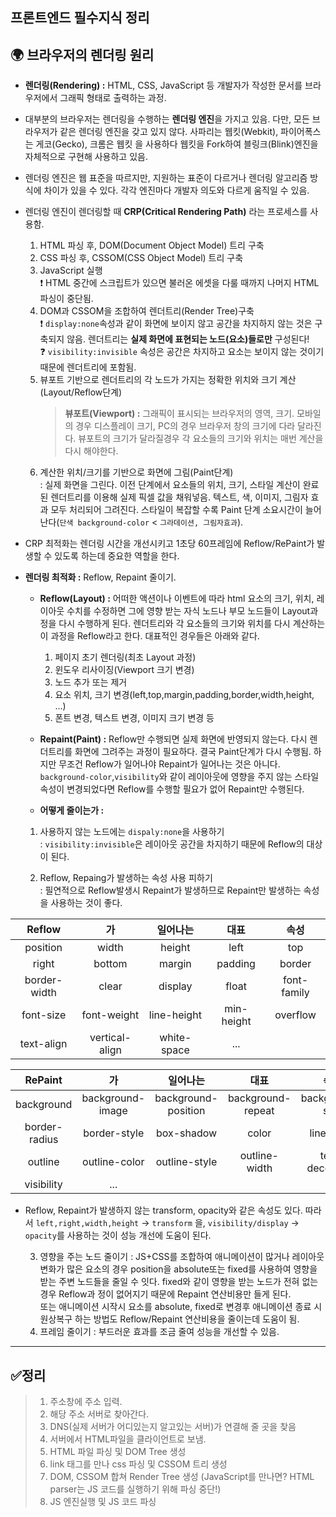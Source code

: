 ## 프론트엔드 필수지식 정리

## 🌍 브라우저의 렌더링 원리

- **렌더링(Rendering) :** HTML, CSS, JavaScript 등 개발자가 작성한 문서를 브라우저에서 그래픽 형태로 출력하는 과정.

- 대부분의 브라우저는 렌더링을 수행하는 **렌더링 엔진**을 가지고 있음. 다만, 모든 브라우저가 같은 렌더링 엔진을 갖고 있지 않다. 사파리는 웹킷(Webkit), 파이어폭스는 게코(Gecko), 크롬은 웹킷 을 사용하다 웹킷을 Fork하여 블링크(Blink)엔진을 자체적으로 구현해 사용하고 있음.

* 렌더링 엔진은 웹 표준을 따르지만, 지원하는 표준이 다르거나 렌더링 알고리즘 방식에 차이가 있을 수 있다. 각각 엔진마다 개발자 의도와 다르게 움직일 수 있음.

* 렌더링 엔진이 렌더링할 때 **CRP(Critical Rendering Path)** 라는 프로세스를 사용함.

  1. HTML 파싱 후, DOM(Document Object Model) 트리 구축
  2. CSS 파싱 후, CSSOM(CSS Object Model) 트리 구축
  3. JavaScript 실행  
     ❗ HTML 중간에 스크립트가 있으면 불러온 에셋을 다룰 때까지 나머지 HTML 파싱이 중단됨.
  4. DOM과 CSSOM을 조합하여 렌더트리(Render Tree)구축  
     ❗ `display:none`속성과 같이 화면에 보이지 않고 공간을 차지하지 않는 것은 구축되지 않음. 렌더트리는 **실제 화면에 표현되는 노드(요소)들로만** 구성된다!  
     ❓ `visibility:invisible` 속성은 공간은 차지하고 요소는 보이지 않는 것이기 때문에 렌더트리에 포함됨.
  5. 뷰포트 기반으로 렌더트리의 각 노드가 가지는 정확한 위치와 크기 계산(Layout/Reflow단계)
     > **뷰포트(Viewport) :** 그래픽이 표시되는 브라우저의 영역, 크기. 모바일의 경우 디스플레이 크기, PC의 경우 브라우저 창의 크기에 다라 달라진다. 뷰포트의 크기가 달라질경우 각 요소들의 크기와 위치는 매번 계산을 다시 해야한다.
  6. 계산한 위치/크기를 기반으로 화면에 그림(Paint단계)  
     : 실제 화면을 그린다. 이전 단계에서 요소들의 위치, 크기, 스타일 계산이 완료된 렌더트리를 이용해 실제 픽셀 값을 채워넣음. 텍스트, 색, 이미지, 그림자 효과 모두 처리되어 그려진다.
     스타일이 복잡할 수록 Paint 단계 소요시간이 늘어난다(`단색 background-color` < `그라데이션, 그림자효과`).

* CRP 최적화는 렌더링 시간을 개선시키고 1초당 60프레임에 Reflow/RePaint가 발생할 수 있도록 하는데 중요한 역할을 한다.

* **렌더링 최적화 :** Reflow, Repaint 줄이기.

  - **Reflow(Layout) :** 어떠한 액션이나 이벤트에 따라 html 요소의 크기, 위치, 레이아웃 수치를 수정하면 그에 영향 받는 자식 노드나 부모 노드들이 Layout과정을 다시 수행하게 된다. 렌더트리와 각 요소들의 크기와 위치를 다시 계산하는 이 과정을 Reflow라고 한다. 대표적인 경우들은 아래와 같다.
    1. 페이지 초기 렌더링(최초 Layout 과정)
    2. 윈도우 리사이징(Viewport 크기 변경)
    3. 노드 추가 또는 제거
    4. 요소 위치, 크기 변경(left,top,margin,padding,border,width,height, ...)
    5. 폰트 변경, 텍스트 변경, 이미지 크기 변경 등
  - **Repaint(Paint) :** Reflow만 수행되면 실제 화면에 반영되지 않는다. 다시 렌더트리를 화면에 그려주는 과정이 필요하다. 결국 Paint단계가 다시 수행됨. 하지만 무조건 Reflow가 일어나야 Repaint가 일어나는 것은 아니다. `background-color`,`visibility`와 같이 레이아웃에 영향을 주지 않는 스타일 속성이 변경되었다면 Reflow를 수행할 필요가 없어 Repaint만 수행된다.

  - **어떻게 줄이는가 :**

  1. 사용하지 않는 노드에는 `dispaly:none`을 사용하기  
     : `visibility:invisible`은 레이아웃 공간을 차지하기 때문에 Reflow의 대상이 된다.

  2. Reflow, Repaing가 발생하는 속성 사용 피하기  
     : 필연적으로 Reflow발생시 Repaint가 발생하므로 Repaint만 발생하는 속성을 사용하는 것이 좋다.

|    Reflow    |       가       |  일어나는   |    대표    |    속성     |
| :----------: | :------------: | :---------: | :--------: | :---------: |
|   position   |     width      |   height    |    left    |     top     |
|    right     |     bottom     |   margin    |  padding   |   border    |
| border-width |     clear      |   display   |   float    | font-family |
|  font-size   |  font-weight   | line-height | min-height |  overflow   |
|  text-align  | vertical-align | white-space |    ...     |             |

|    RePaint    |        가        |      일어나는       |       대표        |      속성       |
| :-----------: | :--------------: | :-----------------: | :---------------: | :-------------: |
|  background   | background-image | background-position | background-repeat | background-size |
| border-radius |   border-style   |     box-shadow      |       color       |   line-style    |
|    outline    |  outline-color   |    outline-style    |   outline-width   | text-decoration |
|  visibility   |       ...        |                     |                   |                 |

- Reflow, Repaint가 발생하지 않는 transform, opacity와 같은 속성도 있다. 따라서 `left,right,width,height` -> `transform` 을, `visibility/display` -> `opacity`를 사용하는 것이 성능 개선에 도움이 된다.

  3. 영향을 주는 노드 줄이기 : JS+CSS를 조합하여 애니메이션이 많거나 레이아웃 변화가 많은 요소의 경우 position을 absolute또는 fixed를 사용하여 영향을 받는 주변 노드들을 줄일 수 잇다. fixed와 같이 영향을 받는 노드가 전혀 없는 경우 Reflow과 정이 없어지기 때문에 Repaint 연산비용만 들게 된다.  
   또는 애니메이션 시작시 요소를 absolute, fixed로 변경후 애니메이션 종료 시 원상복구 하는 방법도 Reflow/Repaint 연산비용을 줄이는데 도움이 됨.
  4. 프레임 줄이기 : 부드러운 효과를 조금 줄여 성능을 개선할 수 있음.

---

## ✅정리

> 1. 주소창에 주소 입력.
> 2. 해당 주소 서버로 찾아간다.
> 3. DNS(실제 서버가 어디있는지 알고있는 서버)가 연결해 줄 곳을 찾음
> 4. 서버에서 HTML파일을 클라이언트로 보냄.
> 5. HTML 파일 파싱 및 DOM Tree 생성
> 6. link 태그를 만나 css 파싱 및 CSSOM 트리 생성
> 7. DOM, CSSOM 합쳐 Render Tree 생성 (JavaScript를 만나면? HTML parser는 JS 코드를 실행하기 위해 파싱 중단!)
> 8. JS 엔진실행 및 JS 코드 파싱
